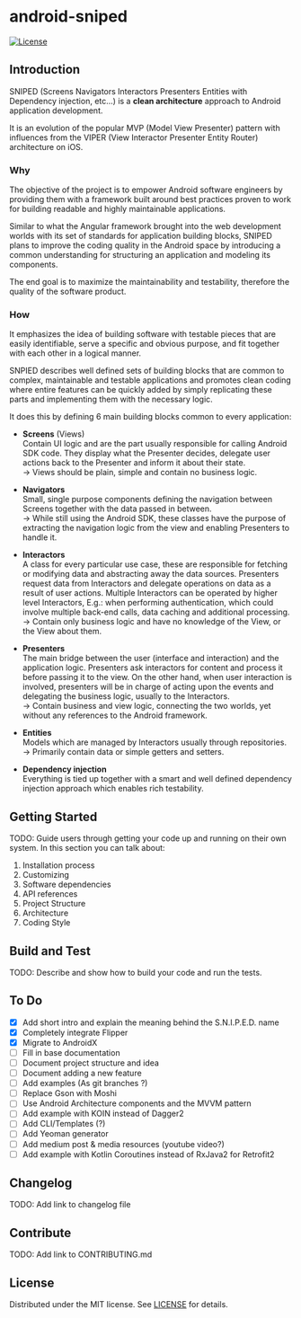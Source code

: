 # android-sniped
[![License](https://img.shields.io/badge/License-MIT-blue.svg)][license-url]

## Introduction

SNIPED (Screens Navigators Interactors Presenters Entities with Dependency injection, etc...) is a **clean architecture** approach to Android application development.

It is an evolution of the popular MVP (Model View Presenter) pattern  with influences from the VIPER (View Interactor Presenter Entity Router) architecture on iOS.

### Why
The objective of the project is to empower Android software engineers by providing them with a framework built around best practices proven to work for building readable and highly maintainable applications.

Similar to what the Angular framework brought into the web development worlds with its set of standards for application building blocks, SNIPED plans to improve the coding quality in the Android space by introducing a common understanding for structuring an application and modeling its components.

The end goal is to maximize the maintainability and testability, therefore the quality of the software product.

### How
It emphasizes the idea of building software with testable pieces that are easily identifiable, serve a specific and obvious purpose, and fit together with each other in a logical manner.

SNPIED describes well defined sets of building blocks that are common to complex, maintainable and testable applications and promotes clean coding where entire features can be quickly added by simply replicating these parts and implementing them with the necessary logic.

It does this by defining 6 main building blocks common to every application:

- **Screens** (Views)  
Contain UI logic and are the part usually responsible for calling Android SDK code.
They display what the Presenter decides, delegate user actions back to the Presenter and inform it about their state.  
→ Views should be plain, simple and contain no business logic.

- **Navigators**  
Small, single purpose components defining the navigation between Screens together with the data passed in between.  
→ While still using the Android SDK, these classes have the purpose of extracting the navigation logic from the view and enabling Presenters to handle it.

- **Interactors**  
A class for every particular use case, these are responsible for fetching or modifying data and abstracting away the data sources.
Presenters request data from Interactors and delegate operations on data as a result of user actions.
Multiple Interactors can be operated by higher level Interactors, E.g.: when performing authentication, which could involve multiple back-end 
calls, data caching and additional processing.  
→ Contain only business logic and have no knowledge of the View, or the View about them.

- **Presenters**  
The main bridge between the user (interface and interaction) and the application logic.
Presenters ask interactors for content and process it before passing it to the view.
On the other hand, when user interaction is involved, presenters will be in charge of acting upon the events and delegating the business logic, 
usually to the Interactors.  
→ Contain business and view logic, connecting the two worlds, yet without any references to the Android framework.

- **Entities**  
Models which are managed by Interactors usually through repositories.  
→ Primarily contain data or simple getters and setters.

- **Dependency injection**  
Everything is tied up together with a smart and well defined dependency injection approach which enables rich testability.

## Getting Started  
TODO: Guide users through getting your code up and running on their own system. In this section you can talk about:
1.  Installation process
1.  Customizing
1.  Software dependencies
1.  API references
1.  Project Structure
1.  Architecture
1.  Coding Style

## Build and Test
TODO: Describe and show how to build your code and run the tests.

## To Do
- [x] Add short intro and explain the meaning behind the S.N.I.P.E.D. name
- [x] Completely integrate Flipper
- [x] Migrate to AndroidX
- [ ] Fill in base documentation
- [ ] Document project structure and idea
- [ ] Document adding a new feature
- [ ] Add examples (As git branches ?)
- [ ] Replace Gson with Moshi
- [ ] Use Android Architecture components and the MVVM pattern
- [ ] Add example with KOIN instead of Dagger2
- [ ] Add CLI/Templates (?)
- [ ] Add Yeoman generator
- [ ] Add medium post & media resources (youtube video?)
- [ ] Add example with Kotlin Coroutines instead of RxJava2 for Retrofit2

## Changelog
TODO: Add link to changelog file

## Contribute
TODO: Add link to CONTRIBUTING.md

## License
Distributed under the MIT license. See [LICENSE][license-url] for details.

[license-url]: https://github.com/ovitrif/android-sniped/blob/master/LICENSE
